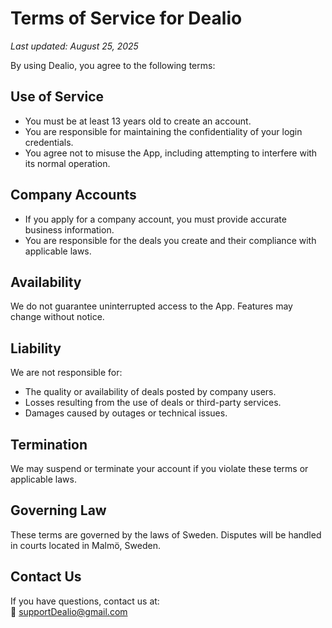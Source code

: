 # Terms of Service for Dealio

_Last updated: August 25, 2025_

By using Dealio, you agree to the following terms:

## Use of Service
- You must be at least 13 years old to create an account.
- You are responsible for maintaining the confidentiality of your login credentials.
- You agree not to misuse the App, including attempting to interfere with its normal operation.

## Company Accounts
- If you apply for a company account, you must provide accurate business information.
- You are responsible for the deals you create and their compliance with applicable laws.

## Availability
We do not guarantee uninterrupted access to the App. Features may change without notice.

## Liability
We are not responsible for:
- The quality or availability of deals posted by company users.
- Losses resulting from the use of deals or third-party services.
- Damages caused by outages or technical issues.

## Termination
We may suspend or terminate your account if you violate these terms or applicable laws.

## Governing Law
These terms are governed by the laws of Sweden. Disputes will be handled in courts located in Malmö, Sweden.

## Contact Us
If you have questions, contact us at:  
📧 supportDealio@gmail.com
